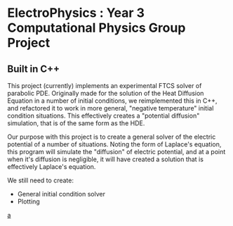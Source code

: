 # ElectroPhysics : Year 3 Computational Physics Group Project
## Built in C++

This project (currently) implements an experimental FTCS solver of parabolic PDE. Originally made for the solution of the Heat Diffusion Equation in a number of initial conditions, we reimplemented this in C++, and refactored it to work in more general, "negative temperature" initial condition situations. This effectively creates a "potential diffusion" simulation, that is of the same form as the HDE.

Our purpose with this project is to create a general solver of the electric potential of a number of situations. Noting the form of Laplace's equation, this program will simulate the "diffusion" of electric potential, and at a point when it's diffusion is negligible, it will have created a solution that is effectively Laplace's equation.

We still need to create:
 * General initial condition solver
 * Plotting

<a href="https://example.com" rel="dofollow">a</a>
